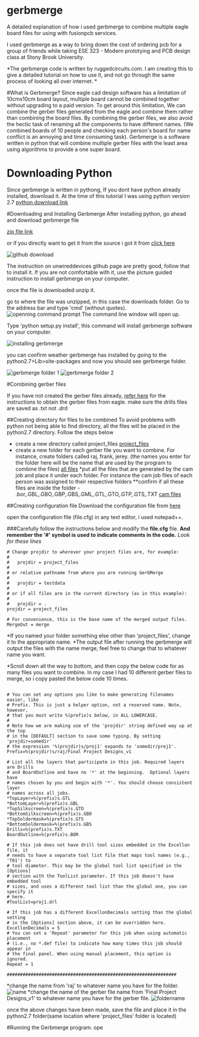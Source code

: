 # gerbmerge
A detailed explanation of how i used gerbmerge to combine multiple eagle board files for using with fusionpcb services.

I used gerbmerge as a way to bring down the cost of ordering pcb for a group of friends while taking ESE 323 - Modern prototying and PCB design class at Stony Brook University. 

*The gerbmerge code is written by ruggedcircuits.com. I am creating this to give a detailed tutorial on how to use it, and not go through the same process of looking all over internet. *

#What is Gerbmerge?
Since eagle cad design software has a limitation of 10cmx10cm board layout, multiple board cannot be combined together without upgrading to a paid version. To get around this limitation, We can combine the gerber files generated from the eagle and combine them rather than combining the board files. By combining the gerber files, we also avoid the hectic task of renaming all the components to have different names. (We combined boards of 10 people and checking each person's board for name conflict is an annoying and time consuming task). Gerbmerge is a software written in python that will combine multiple gerber files with the least area using algorithms to provide a one super board. 

# Downloading Python
Since gerbmerge is written in pythong, If you dont have python already installed, download it. At the time of this tutorial I was using python version 2.7
[python download link](https://www.python.org/downloads/)

#Downloading and Installing Gerbmerge
After installing python, go ahead and download gerbmerge file

[zip file link](https://github.com/radrajith/gerbmerge/blob/master/gerbmerge-master.zip)

or if you directly want to get it from the source i got it from [click here](https://github.com/unwireddevices/gerbmerge)

![github download](https://github.com/radrajith/gerbmerge/blob/master/tutorial%20pics/github%20source%20download.PNG?raw=true)

The instruction on unwireddevices github page are pretty good, follow  that to install it. If you are not comfortable with it, use the picture guided instruction to install gerbmerge on your computer. 
 
once the file is downloaded unzip it. 

go to where the file was unzipped, in this case the downloads folder. Go to the address bar and type 'cmd' (without quotes).
![openning command prompt](https://github.com/radrajith/gerbmerge/blob/master/tutorial%20pics/opening%20command%20line.png?raw=true)
The command line window will open up. 

Type 'python setup.py install', this command will install gerbmerge software on your computer. 
						
![installing gerbmerge](https://github.com/radrajith/gerbmerge/blob/master/tutorial%20pics/install.PNG?raw=true)

you can confirm weather gerbmerge has installed by going to the python2.7>Lib>site-packages and now you should see gerbmerge folder. 

![gerbmerge folder 1](https://github.com/radrajith/gerbmerge/blob/master/tutorial%20pics/gerbmerge_folder_1.PNG?raw=true)
![gerbmerge folder 2](https://github.com/radrajith/gerbmerge/blob/master/tutorial%20pics/gerbmerge_folder_2.PNG?raw=true)

#Combining gerber files 

If you have not created the gerber files already, [refer here](https://radrajith.github.io/ESE_323_PCB_Design/) for the instructions to obtain the gerber files from eagle. 
make sure the drills files are saved as .txt not .drd

##Creating directory for files to be combined
To avoid problems with python not being able to find directory, all the files will be placed in the python2.7 directory. Follow the steps below
 
* create a new directory called project_files
[project_files](https://github.com/radrajith/gerbmerge/blob/master/tutorial%20pics/projectfiles.PNG?raw=true)
* create a new folder for each gerber file you want to combine. For instance, create folders called raj, frank, jerey.  (the names you enter for the folder here will be the name that are used by the program to combine the files)
[all files](https://github.com/radrajith/gerbmerge/blob/master/tutorial%20pics/multiple_folders.PNG?raw=true)
*put all the files that are generated by the cam job and place it under each folder. For instance the cam job files of each person was assigned to their respective folders
**confirm if all these files are inside the folder - .bor,.GBL,.GBO,.GBP,.GBS,.GML,.GTL,.GTO,.GTP,.GTS,.TXT
[cam files](https://github.com/radrajith/gerbmerge/blob/master/tutorial%20pics/camfiles.PNG?raw=true)

##Creating configuration file
Download the configuration file from [here](1)

open the configuration file (file.cfg) in any text editor, i used notepad++. 

###Carefully follow the instructions below and modify the **file.cfg** file. **And remember the '#' symbol is used to indicate comments in the code.** 
*Look for these lines* 
```
# Change projdir to wherever your project files are, for example:
#
#   projdir = project_files
#
# or relative pathname from where you are running GerbMerge
#
#   projdir = testdata
#
# or if all files are in the current directory (as in this example):
#
#   projdir = .
projdir = project_files

# For convenience, this is the base name of the merged output files.
MergeOut = merge
```
*If you named your folder something else other than 'project_files', change it to the appropriate name.
*The output file after running the gerbmerge will output the files with the name merge, feel free to change that to whatever name you want. 

*Scroll down all the way to bottom, and then copy the below code for as many files you want to combine. In my case I had 10 different gerber files to merge, so i copy pasted the below code 10 times. 
```[raj]

# You can set any options you like to make generating filenames easier, like
# Prefix. This is just a helper option, not a reserved name. Note, however,
# that you must write %(prefix)s below, in ALL LOWERCASE.
#
# Note how we are making use of the 'projdir' string defined way up at the top
# in the [DEFAULT] section to save some typing. By setting 'projdir=somedir'
# the expression '%(projdir)s/proj1' expands to 'somedir/proj1'.
Prefix=%(projdir)s/raj/Final Project Designs_v1

# List all the layers that participate in this job. Required layers are Drills
# and BoardOutline and have no '*' at the beginning.  Optional layers have
# names chosen by you and begin with '*'. You should choose consistent layer
# names across all jobs.
*TopLayer=%(prefix)s.GTL
*BottomLayer=%(prefix)s.GBL
*TopSilkscreen=%(prefix)s.GTO
*BottomSilkscreen=%(prefix)s.GBO
*TopSoldermask=%(prefix)s.GTS
*BottomSoldermask=%(prefix)s.GBS
Drills=%(prefix)s.TXT
BoardOutline=%(prefix)s.BOR

# If this job does not have drill tool sizes embedded in the Excellon file, it
# needs to have a separate tool list file that maps tool names (e.g., 'T01') to
# tool diameter. This may be the global tool list specified in the [Options]
# section with the ToolList parameter. If this job doesn't have embedded tool
# sizes, and uses a different tool list than the global one, you can specify it
# here.
#ToolList=proj1.drl

# If this job has a different ExcellonDecimals setting than the global setting
# in the [Options] section above, it can be overridden here.
ExcellonDecimals = 5
# You can set a 'Repeat' parameter for this job when using automatic placement
# (i.e., no *.def file) to indicate how many times this job should appear in
# the final panel. When using manual placement, this option is ignored.
Repeat = 1

################################################################
```
*change the name from 'raj' to whatever name you have for the folder. 
![name](https://github.com/radrajith/gerbmerge/blob/master/tutorial%20pics/name.PNG?raw=true)
*change the name of the gerber file name from 'Final Project Designs_v1' to whatever name you have for the gerber file. 
![foldername](https://github.com/radrajith/gerbmerge/blob/master/tutorial%20pics/foldername.PNG?raw=true)

once the above changes have been made, save the file and place it in the python2.7 folder(same location where 'project_files' folder is located)

#Running the Gerbmerge program. 
ope


